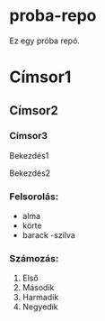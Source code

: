 # proba-repo
Ez egy próba repó.
# Címsor1
## Címsor2
### Címsor3

Bekezdés1

Bekezdés2

### Felsorolás:
- alma
- körte
- barack
-szilva

### Számozás:
1. Első
2. Második
3. Harmadik
4. Negyedik